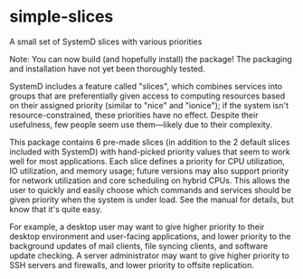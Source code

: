 # simple-slices
A small set of SystemD slices with various priorities

Note: You can now build (and hopefully install) the package! The packaging and installation have not yet been thoroughly tested.

SystemD includes a feature called "slices", which combines services into groups that are preferentially given access to computing resources based on their assigned priority (similar to "nice" and "ionice"); if the system isn't resource-constrained, these priorities have no effect. Despite their usefulness, few people seem use them—likely due to their complexity.

This package contains 6 pre-made slices (in addition to the 2 default slices included with SystemD) with hand-picked priority values that seem to work well for most applications. Each slice defines a priority for CPU utilization, IO utilization, and memory usage; future versions may also support priority for network utilization and core scheduling on hybrid CPUs. This allows the user to quickly and easily choose which commands and services should be given priority when the system is under load. See the manual for details, but know that it's quite easy.

For example, a desktop user may want to give higher priority to their desktop environment and user-facing applications, and lower priority to the background updates of mail clients, file syncing clients, and software update checking. A server administrator may want to give higher priority to SSH servers and firewalls, and lower priority to offsite replication.
